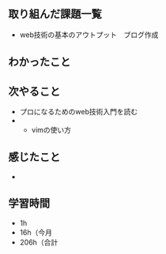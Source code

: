 ## 取り組んだ課題一覧
- web技術の基本のアウトプット　ブログ作成
## わかったこと

## 次やること
- プロになるためのweb技術入門を読む
- - vimの使い方
## 感じたこと
- 
## 学習時間
- 1h
- 16h（今月
- 206h（合計
